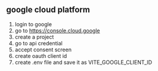 ## google cloud platform

1. login to google
2. go to https://console.cloud.google
3. create a project
4. go to api credential
5. accept consent screen
6. create oauth client id
7. create .env file and save it as VITE_GOOGLE_CLIENT_ID
